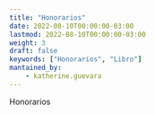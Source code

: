 ```yaml
---
title: "Honorarios"
date: 2022-08-10T00:00:00-03:00
lastmod: 2022-08-10T00:00:00-03:00
weight: 3
draft: false
keywords: ["Honorarios", "Libro"]
mantained_by:
    - katherine.guevara
---
```


Honorarios
